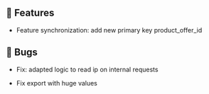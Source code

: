 ## 🚀 Features

- Feature synchronization: add new primary key product_offer_id


## 🐛 Bugs

- Fix: adapted logic to read ip on internal requests

- Fix export with huge values